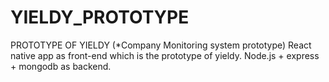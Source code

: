 # YIELDY_PROTOTYPE
PROTOTYPE OF YIELDY (*Company Monitoring system prototype)
React native app as front-end which is the prototype of yieldy. 
Node.js + express + mongodb as backend.
